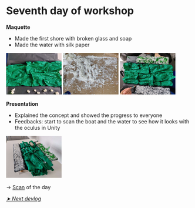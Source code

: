 # Seventh day of workshop

**Maquette**
- Made the first shore with broken glass and soap
- Made the water with silk paper


<img src="../images/mockup/2023-05-17-river.png" style="width:30%">
<img src="../images/mockup/2023-05-17-soap.png" style="width:30%">
<img src="../images/mockup/2023-05-17-river-soap.png" style="width:30%">



**Presentation**
- Explained the concept and showed the progress to everyone
- Feedbacks: start to scan the boat and the water to see how it looks with the oculus in Unity

<img src="../images/mockup/2023-05-17-pres.png" style="width:30%">

→ [Scan](https://poly.cam/capture/e91cb6f2-964b-4342-bd7a-f775778ff3bf) of the day 

*[➤ Next devlog](./2023-05-18-log.md)*